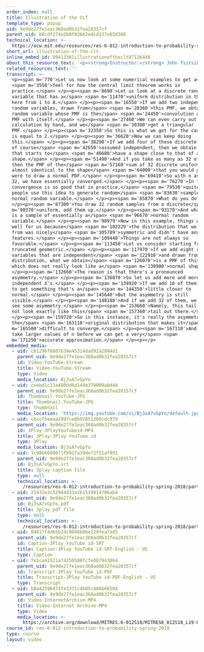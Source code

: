 ```yaml
---
order_index: null
title: Illustration of the CLT
template_type: popup
uid: 9e9de27fe1eac368ad0b32fea28357cf
parent_uid: b8cdf274e2b0f82662e4cd137e85d308
technical_location: >-
  https://ocw.mit.edu/resources/res-6-012-introduction-to-probability-spring-2018/part-ii-inference-limit-theorems/illustration-of-the-clt
short_url: illustration-of-the-clt
inline_embed_id: 89413361illustrationoftheclt87126448
about_this_resource_text: '<p><strong>Instructor:</strong> John Tsitsiklis</p>'
related_resources_text: ''
transcript: >-
  <p><span m='770'>Let us now look at some numerical examples to get a</span>
  <span m='3550'>feel for how the central limit theorem works in
  practice.</span> </p><p><span m='8690'>Let us look at a discrete random
  variable that has a</span> <span m='11470'>uniform distribution in the range
  here from 1 to 8.</span> </p><p><span m='16550'>If we add two independent
  random variables, drawn from</span> <span m='20360'>this PMF, we obtain a
  random variable whose PMF is the</span> <span m='24450'>convolution of this
  PMF with itself.</span> </p><p><span m='27460'>We can even carry out this
  calculation by hand, and we</span> <span m='30380'>get a triangular
  PMF.</span> </p><p><span m='32350'>So this is what we get for the case where n
  is equal to 2.</span> </p><p><span m='36620'>Now we can keep doing
  this.</span> </p><p><span m='38290'>If we add four of these discrete uniforms,
  of course</span> <span m='42650'>assumed independent, then we obtain a PMF
  that starts to</span> <span m='46680'>have a shape close to that of a normal
  shape.</span> </p><p><span m='51490'>And if you take as many as 32 of them,
  then the PMF of the</span> <span m='57160'>sum of 32 discrete uniforms is
  almost identical to the shape</span> <span m='64000'>that you would get if you
  were to draw a normal PDF.</span> </p><p><span m='69410'>So with n as small as
  32, we have essentially converged.</span> </p><p><span m='76270'>In fact, this
  convergence is so good that in practice,</span> <span m='79530'>quite often
  people use this idea to generate random</span> <span m='83630'>samples of a
  normal random variable.</span> </p><p><span m='85870'>What do you do?</span>
  </p><p><span m='87300'>You draw 32 random samples from a discrete</span> <span
  m='90370'>uniform, add them up.</span> </p><p><span m='93170'>And what you get
  is a sample of essentially a</span> <span m='96670'>normal random
  variable.</span> </p><p><span m='98979'>Now in this example, things worked out
  well for us because</span> <span m='102229'>the distribution that we started
  from was nicely</span> <span m='105789'>symmetric and didn't have any strange
  features.</span> </p><p><span m='109440'>Things are not always so
  favorable.</span> </p><p><span m='113450'>Let us consider starting from a
  truncated geometric.</span> </p><p><span m='117970'>If we add eight random
  variables that are independent</span> <span m='122910'>and drawn from this
  distribution, what we obtain</span> <span m='126070'>is a PMF of this form,
  which does not really look like a</span> <span m='130900'>normal shape.</span>
  </p><p><span m='132660'>The reason is that there's a pronounced
  asymmetry.</span> </p><p><span m='136070'>So let us add more and more
  independent X's.</span> </p><p><span m='139920'>If we add 16 of them, we start
  to get something that's a</span> <span m='144350'>little closer to
  normal.</span> </p><p><span m='145640'>But the asymmetry is still
  visible.</span> </p><p><span m='148180'>And if we add 32 of them, we can still
  see some asymmetry.</span> </p><p><span m='153660'>Namely, this tail here does
  not look exactly like this</span> <span m='157360'>tail out there.</span>
  </p><p><span m='159720'>So in this instance, it's really the asymmetry of
  the</span> <span m='163110'>original distribution that makes it</span> <span
  m='165500'>difficult to converge.</span> </p><p><span m='167110'>And it will
  take larger values of n before we can get a very</span> <span
  m='171250'>accurate approximation.</span> </p><p></p>
embedded_media:
  - uid: c61296f8807b34e45314dad92a2804d1
    parent_uid: 9e9de27fe1eac368ad0b32fea28357cf
    id: Video-YouTube-Stream
    title: Video-YouTube-Stream
    type: Video
    media_location: Bj3sA7vGpYo
  - uid: ceebd1c13a480dd6d144e378009a8d48
    parent_uid: 9e9de27fe1eac368ad0b32fea28357cf
    id: Thumbnail-YouTube-JPG
    title: Thumbnail-YouTube-JPG
    type: Thumbnail
    media_location: 'https://img.youtube.com/vi/Bj3sA7vGpYo/default.jpg'
  - uid: cbccf5eeaa2997ce8b92651208cdc979
    parent_uid: 9e9de27fe1eac368ad0b32fea28357cf
    id: 3Play-3PlayYouTubeid-MP4
    title: 3Play-3Play YouTube id
    type: 3Play
    media_location: Bj3sA7vGpYo
  - uid: 1c98b6680071fb91fa39de72f51af891
    parent_uid: 9e9de27fe1eac368ad0b32fea28357cf
    id: Bj3sA7vGpYo.srt
    title: 3play caption file
    type: null
    technical_location: >-
      /resources/res-6-012-introduction-to-probability-spring-2018/part-ii-inference-limit-theorems/illustration-of-the-clt/Bj3sA7vGpYo.srt
  - uid: 21432e3c52944433a161519814706ab4
    parent_uid: 9e9de27fe1eac368ad0b32fea28357cf
    id: Bj3sA7vGpYo.pdf
    title: 3play pdf file
    type: null
    technical_location: >-
      /resources/res-6-012-introduction-to-probability-spring-2018/part-ii-inference-limit-theorems/illustration-of-the-clt/Bj3sA7vGpYo.pdf
  - uid: 04817f4d65b2dc9046b0be129fea7ad5
    parent_uid: 9e9de27fe1eac368ad0b32fea28357cf
    id: Caption-3Play YouTube id-SRT
    title: Caption-3Play YouTube id-SRT-English - US
    type: Caption
  - uid: fe1ca41521a74250580fcfe087943864
    parent_uid: 9e9de27fe1eac368ad0b32fea28357cf
    id: Transcript-3Play YouTube id-PDF
    title: Transcript-3Play YouTube id-PDF-English - US
    type: Transcript
  - uid: b0a42596473fe3372c4b05c886b66504
    parent_uid: 9e9de27fe1eac368ad0b32fea28357cf
    id: Video-InternetArchive-MP4
    title: Video-Internet Archive-MP4
    type: Video
    media_location: >-
      https://archive.org/download/MITRES.6-012S18/MITRES6_012S18_L19-04_300k.mp4
course_id: res-6-012-introduction-to-probability-spring-2018
type: course
layout: video
---
```

